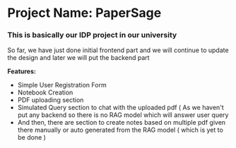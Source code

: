<h1> Project Name: PaperSage</h1>
<h3> This is basically our IDP project in our university</h3>
<p>So far, we have just done initial frontend part and we will continue to update the design and later we will put the backend part </p>
<b>Features:</b>
<ul>
  <li>Simple User Registration Form</li>
  <li>Notebook Creation</li>
  <li>PDF uploading section</li>
  <li>Simulated Query section to chat with the uploaded pdf ( As we haven't put any backend so there is no RAG model which will answer user query</li>
  <li>And then, there are section to create notes based on multiple pdf given there manually or auto generated from the RAG model ( which is yet to be done )</li>
</ul>
